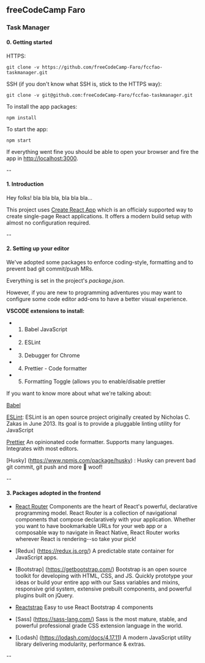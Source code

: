 ## freeCodeCamp Faro

### Task Manager

#### 0. Getting started

HTTPS: 

	git clone -v https://github.com/freeCodeCamp-Faro/fccfao-taskmanager.git
	

SSH (if you don't know what SSH is, stick to the HTTPS way):

	git clone -v git@github.com:freeCodeCamp-Faro/fccfao-taskmanager.git

To install the app packages:

	npm install
	
To start the app:

	npm start
	
If everything went fine you should be able to open your browser and fire the app in [http://localhost:3000](http://localhost:3000).

--

#### 1. Introduction

Hey folks! bla bla bla, bla bla bla...

This project uses [Create React App](https://facebook.github.io/create-react-app/) which is an officialy supported way to create single-page React applications. It offers a modern build setup with almost no configuration required. 


--

#### 2. Setting up your editor

We've adopted some packages to enforce coding-style, formatting and to prevent bad git commit/push MRs.

Everything is set in the project's *package.json*.

However, if you are new to programming adventures you may want to configure some code editor add-ons to have a better visual experience.

**VSCODE extensions to install:**

- 1. Babel JavaScript	
- 2. ESLint
- 3. Debugger for Chrome
- 4. Prettier - Code formatter
- 5. Formatting Toggle (allows you to enable/disable prettier

If you want to know more about what we're talking about:
	
[Babel](https://babeljs.io/docs/en/editors/)
	
[ESLint](https://eslint.org/): ESLint is an open source project originally created by Nicholas C. Zakas in June 2013. Its goal is to provide a pluggable linting utility for JavaScript 

[Prettier](https://prettier.io/) An opinionated code formatter. Supports many languages. Integrates with most editors.

[Husky] (https://www.npmjs.com/package/husky) : Husky can prevent bad git commit, git push and more 🐶 woof!

--

#### 3. Packages adopted in the frontend

- [React Router](https://reacttraining.com/react-router/) Components are the heart of React's powerful, declarative programming model. React Router is a collection of navigational components that compose declaratively with your application. Whether you want to have bookmarkable URLs for your web app or a composable way to navigate in React Native, React Router works wherever React is rendering--so take your pick!

- [Redux] (https://redux.js.org/)
A predictable state container for JavaScript apps.

- [Bootstrap] (https://getbootstrap.com/)
Bootstrap is an open source toolkit for developing with HTML, CSS, and JS. Quickly prototype your ideas or build your entire app with our Sass variables and mixins, responsive grid system, extensive prebuilt components, and powerful plugins built on jQuery.

- [Reactstrap](https://reactstrap.github.io/)
Easy to use React Bootstrap 4 components

- [Sass] (https://sass-lang.com/)
Sass is the most mature, stable, and powerful professional grade CSS extension language in the world.

- [Lodash] (https://lodash.com/docs/4.17.11)
A modern JavaScript utility library delivering modularity, performance & extras.

-- 


	
